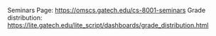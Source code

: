 Seminars Page:
https://omscs.gatech.edu/cs-8001-seminars
Grade distribution:
https://lite.gatech.edu/lite_script/dashboards/grade_distribution.html
<!--stackedit_data:
eyJoaXN0b3J5IjpbMTE5NDU0MTg1OF19
-->